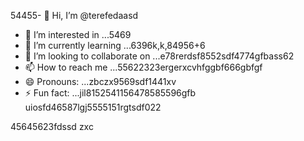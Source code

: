 54455- 👋 Hi, I’m @terefedaasd
- 👀 I’m interested in ...5469
- 🌱 I’m currently learning ...6396k,k,84956+6
- 💞️ I’m looking to collaborate on ...e78rerdsf8552sdf4774gfbass62
- 📫 How to reach me ...55622323ergerxcvhfggbf666gbfgf
- 😄 Pronouns: ...zbczx9569sdf1441xv 
- ⚡ Fun fact: ...jil8152541156478585596gfb
uiosfd46587lgj5555151rgtsdf022
<!---s555555dgf47448533662
--->
45645623fdssd
zxc
